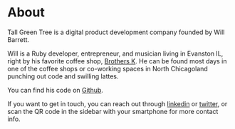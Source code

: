 # About

Tall Green Tree is a digital product development company founded by Will Barrett.

Will is a Ruby developer, entrepreneur, and musician living in Evanston IL, right by his favorite coffee shop, [Brothers K](http://www.brotherskcoffee.com/). He can be found most days in one of the coffee shops or co-working spaces in North Chicagoland punching out code and swilling lattes.

You can find his code on [Github](http://github.com/tallgreentree).

If you want to get in touch, you can reach out through [linkedin](http://linkedin.com/in/tallgreentree) or [twitter](http://twitter.com/tallgreentree), or scan the QR code in the sidebar with your smartphone for more contact info.